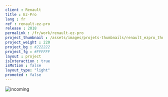 ```yaml
---
client : Renault
title : Ez-Pro
lang : fr
ref : renault-ez-pro
release : 2018
permalink : /fr/work/renault-ez-pro
project_thumbnail : /assets/images/projets-thumbnails/renault_ezpro_thumb.webp
project_weight : 220
project_bg : #222222
project_fg : #FFFFFF
layout : project
isInteraction : true
isMotion : false
layout_type: "light"
promoted : false
---
```


![incoming](/assets/images/incoming-fr.webp)
